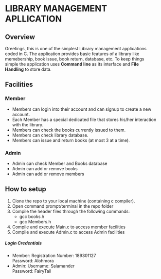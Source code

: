 # LIBRARY MANAGEMENT APLLICATION

## Overview
<p>Greetings, this is one of the simplest Library management applications coded in C. The application 
provides basic features of a library like memebership, book issue, book return, database, etc. To keep things simple the application uses <b>Command line</b> as its interface and <b>File Handling</b> to store data.</p>


## Facilities

### Member
- Members can login into their account and can signup to create a new account.
- Each Member has a special dedicated file that stores his/her interaction with the library.
- Members can check the books currently issued to them.
- Members can check library database.
- Members can issue and return books (at most 3 at a time).
### Admin
- Admin can check Member and Books database
- Admin can add or remove books
- Admin can add or remove members

## How to setup
1. Clone the repo to your local machine (containing c compiler).
2. Open command prompt/terminal in the repo folder
3. Compile the header files through the following commands:
    - gcc books.h
    - gcc Members.h
4. Compile and execute Main.c to access member facilities
5. Compile and execute Admin.c to access Admin facilities

##### Login Credentials
- Member: Registration Number: 189301127 <br>Password: Alohmora
- Admin: Username: Salamander <br>Password: FairyTail